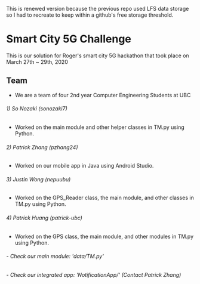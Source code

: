 This is renewed version because the previous repo used LFS data storage so I had to recreate to keep within a github's free storage threshold.

# Smart City 5G Challenge
This is our solution for Roger's smart city 5G hackathon that took place on March 27th ~ 29th, 2020

## Team 
- We are a team of four 2nd year Computer Engineering Students at UBC
###### 1) So Nozaki        (sonozaki7)
 - Worked on the main module and other helper classes in TM.py using Python.
###### 2) Patrick Zhang    (pzhang24)
 - Worked on our mobile app in Java using Android Studio.
###### 3) Justin Wong      (nepuubu)
 - Worked on the GPS_Reader class, the main module, and other classes in TM.py using Python.
###### 4) Patrick Huang    (patrick-ubc)
 - Worked on the GPS class, the main module, and other modules in TM.py using Python.



###### - Check our main module: 'data/TM.py'
###### - Check our integrated app: 'NotificationApp/' (Contact Patrick Zhang)
